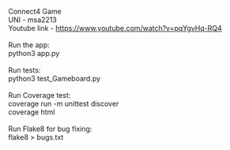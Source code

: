 Connect4 Game </br>
UNI - msa2213 </br>
Youtube link - https://www.youtube.com/watch?v=pqYgvHq-RQ4 </br>
</br>
Run the app: </br>
python3 app.py </br>
</br>
Run tests: </br>
python3 test_Gameboard.py </br>
</br>
Run Coverage test: </br>
coverage run -m unittest discover </br>
coverage html </br>
</br>
Run Flake8 for bug fixing: </br>
flake8 > bugs.txt
